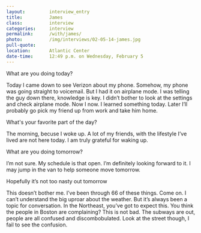 ```yaml
---
layout:         interview_entry
title:          James
class:          interview
categories:     interview
permalink:      /with/james/
photo:          /img/interviews/02-05-14-james.jpg
pull-quote:
location:       Atlantic Center
date-time:      12:49 p.m. on Wednesday, February 5
---
```

<p class="question">What are you doing today?</p>
<p>Today I came down to see Verizon about my phone. Somehow, my phone was going straight to voicemail. But I had it on airplane mode. I was telling the guy down there, knowledge is key. I didn’t bother to look at the settings and check airplane mode. Now I now. I learned something today. Later I’ll probably go pick my friend up from work and take him home. </p>

<p class="question">What's your favorite part of the day?</p>
<p>The morning, becuse I woke up. A lot of my friends, with the lifestyle I’ve lived are not here today. I am truly grateful for waking up. </p>

<p class="question">What are you doing tomorrow?</p>
<p>I’m not sure. My schedule is that open. I’m definitely looking forward to it. I may jump in the van to help someone move tomorrow. </p>

<p class="question">Hopefully it’s not too nasty out tomorrow</p>

<p>This doesn’t bother me. I’ve been through 66 of these things. Come on. I can’t understand the big uproar about the weather. But it’s always been a topic for conversation. In the Northeast, you’ve got to expect this. You think the people in Boston are complaining? This is not bad. The subways are out, people are all confused and discombobulated. Look at the street though, I fail to see the confusion. </p>